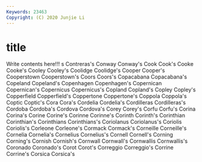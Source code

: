 ```yaml
---
Keywords: 23463
Copyright: (C) 2020 Junjie Li
---
```


# title

Write contents here!!!
s 
Contreras's 
Conway 
Conway's 
Cook 
Cook's 
Cooke
Cooke's 
Cooley 
Cooley's 
Coolidge 
Coolidge's 
Cooper 
Cooper's 
Cooperstown 
Cooperstown's 
Coors
Coors's 
Copacabana 
Copacabana's 
Copeland 
Copeland's 
Copenhagen 
Copenhagen's 
Copernican 
Copernican's 
Copernicus
Copernicus's 
Copland 
Copland's 
Copley 
Copley's 
Copperfield 
Copperfield's 
Coppertone 
Coppertone's 
Coppola
Coppola's 
Coptic 
Coptic's 
Cora 
Cora's 
Cordelia 
Cordelia's 
Cordilleras 
Cordilleras's 
Cordoba
Cordoba's 
Cordova 
Cordova's 
Corey 
Corey's 
Corfu 
Corfu's 
Corina 
Corina's 
Corine
Corine's 
Corinne 
Corinne's 
Corinth 
Corinth's 
Corinthian 
Corinthian's 
Corinthians 
Corinthians's 
Coriolanus
Coriolanus's 
Coriolis 
Coriolis's 
Corleone 
Corleone's 
Cormack 
Cormack's 
Corneille 
Corneille's 
Cornelia
Cornelia's 
Cornelius 
Cornelius's 
Cornell 
Cornell's 
Corning 
Corning's 
Cornish 
Cornish's 
Cornwall
Cornwall's 
Cornwallis 
Cornwallis's 
Coronado 
Coronado's 
Corot 
Corot's 
Correggio 
Correggio's 
Corrine
Corrine's 
Corsica 
Corsica's 
